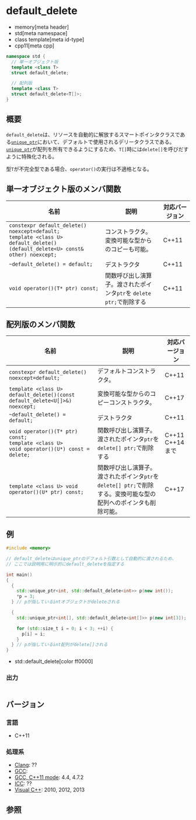 # default_delete
* memory[meta header]
* std[meta namespace]
* class template[meta id-type]
* cpp11[meta cpp]

```cpp
namespace std {
  // 単一オブジェクト版
  template <class T>
  struct default_delete;

  // 配列版
  template <class T>
  struct default_delete<T[]>;
}
```

## 概要
`default_delete`は、リソースを自動的に解放するスマートポインタクラスである[`unique_ptr`](/reference/memory/unique_ptr.md)において、デフォルトで使用されるデリータクラスである。[`unique_ptr`](/reference/memory/unique_ptr.md)が配列を所有できるようにするため、`T[]`時には`delete[]`を呼びだすように特殊化される。

型`T`が不完全型である場合、`operator()`の実行は不適格となる。


## 単一オブジェクト版のメンバ関数

| 名前 | 説明 | 対応バージョン |
|------|------|----------------|
| `constexpr default_delete() noexcept=default;`<br/>`template <class U> default_delete()(default_delete<U> const& other) noexcept;` | コンストラクタ。 変換可能な型からのコピーも可能。 | C++11 |
| `~default_delete() = default;` | デストラクタ | C++11 |
| `void operator()(T* ptr) const;` | 関数呼び出し演算子。渡されたポインタ`ptr`を `delete ptr;`で削除する | C++11 |


## 配列版のメンバ関数

| 名前 | 説明 | 対応バージョン |
|------|------|----------------|
| `constexpr default_delete() noexcept=default;` | デフォルトコンストラクタ。 | C++11|
| `template <class U> default_delete()(const default_delete<U[]>&) noexcept;` | 変換可能な型からのコピーコンストラクタ。 | C++17 |
| `~default_delete() = default;` | デストラクタ | C++11 |
| `void operator()(T* ptr) const;`<br/>`template <class U>`<br/>`void operator()(U*) const = delete;` | 関数呼び出し演算子。渡されたポインタ`ptr`を `delete[] ptr;`で削除する | C++11<br/>C++14まで |
| `template <class U> void operator()(U* ptr) const;`| 関数呼び出し演算子。渡されたポインタ`ptr`を `delete[] ptr;`で削除する。変換可能な型の配列へのポインタも削除可能。 | C++17 |


## 例
```cpp example
#include <memory>

// default_deleteはunique_ptrのデフォルト引数として自動的に渡されるため、
// ここでは説明用に明示的にdefault_deleteを指定する

int main()
{
  {
    std::unique_ptr<int, std::default_delete<int>> p(new int());
    *p = 3;
  } // pが指しているintオブジェクトがdeleteされる

  {
    std::unique_ptr<int[], std::default_delete<int[]>> p(new int[3]);

    for (std::size_t i = 0; i < 3; ++i) {
      p[i] = i;
    }
  } // pが指しているint配列がdelete[]される
}
```
* std::default_delete[color ff0000]

### 出力
```
```

## バージョン
### 言語
- C++11

### 処理系
- [Clang](/implementation.md#clang): ??
- [GCC](/implementation.md#gcc): 
- [GCC, C++11 mode](/implementation.md#gcc): 4.4, 4.7.2
- [ICC](/implementation.md#icc): ??
- [Visual C++](/implementation.md#visual_cpp): 2010, 2012, 2013


## 参照


